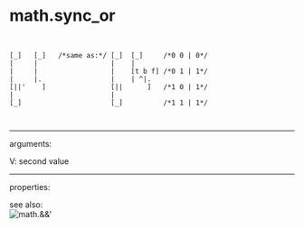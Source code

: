 # math.sync_or

```


[_]   [_]   /*same as:*/ [_]  [_]     /*0 0 | 0*/
|     |                  |    |
|     |                  |    [t b f] /*0 1 | 1*/
|     |.                 |    | ^|.
[||'    ]                [||      ]   /*1 0 | 1*/
|                        |
[_]                      [_]          /*1 1 | 1*/

            
```
---
arguments:

V: second value<br>

---
properties:


see also:<br>
![math.&amp;&amp;&#39;]("img/object_math.&amp;&amp;&#39;.png")
